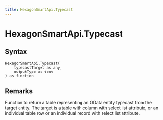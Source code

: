```yaml
---
title: HexagonSmartApi.Typecast
---
```


# HexagonSmartApi.Typecast



## Syntax

```powerquery
HexagonSmartApi.Typecast(
    typecastTarget as any,
    outputType as text
) as function
```


## Remarks

Function to return a table representing an OData entity typecast from the target entity. The target is a table with column with select list attribute, or an individual table row or an individual record with select list attribute.


